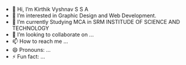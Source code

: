 - 👋 Hi, I’m Kirthik Vyshnav S S A
- 👀 I’m interested in Graphic Design and Web Development.
- 🌱 I’m currently Studying MCA in SRM INSTITUDE OF SCIENCE AND TECHNOLOGY
- 💞️ I’m looking to collaborate on ...
- 📫 How to reach me ...
- 😄 Pronouns: ...
- ⚡ Fun fact: ...

<!---
kirthikvyshnav03/kirthikvyshnav03 is a ✨ special ✨ repository because its `README.md` (this file) appears on your GitHub profile.
You can click the Preview link to take a look at your changes.
--->
